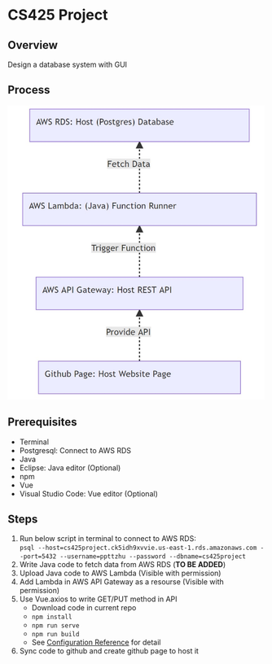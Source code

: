 <!DOCTYPE html>
<html>

<head>
  <meta charset="utf-8">
  <meta name="viewport" content="width=device-width, initial-scale=1.0">
  <title>cs425project</title>
  <link rel="stylesheet" href="https://stackedit.io/style.css" />
</head>

<body class="stackedit">
  <div class="stackedit__html"><h1 id="cs425-project">CS425 Project</h1>
<h2 id="overview">Overview</h2>
<p>Design a database system with GUI</p>
<h2 id="process">Process</h2>
<!-- &#10;```mermaid&#10;graph BT &#10;A[Github Page: Host Website Page]-.Provide API.-&gt;B[AWS API Gateway: Host REST API]&#10;B-.Trigger Function.-&gt;C[&#34;AWS Lambda: (Java) Function Runner&#34;]&#10;C-.Fetch Data.-&gt;D[&#34;AWS RDS: Host (Postgres) Database&#34;]&#10;```&#10;-->
<p><img src="https://github.com/ppttzhu/cs425project/blob/master/db%20process.jpg" alt="Image of DatabaseProcess"></p>
<h2 id="prerequisites">Prerequisites</h2>
<ul>
<li>Terminal</li>
<li>Postgresql: Connect to AWS RDS</li>
<li>Java</li>
<li>Eclipse: Java editor (Optional)</li>
<li>npm</li>
<li>Vue</li>
<li>Visual Studio Code: Vue editor (Optional)</li>
</ul>
<h2 id="steps">Steps</h2>
<ol>
<li>Run below script in terminal to connect to AWS RDS:<br>
<code>psql --host=cs425project.ck5idh9xvvie.us-east-1.rds.amazonaws.com --port=5432 --username=ppttzhu --password --dbname=cs425project</code></li>
<li>Write Java code to fetch data from AWS RDS (<strong>TO BE ADDED</strong>)</li>
<li>Upload Java code to AWS Lambda (Visible with permission)</li>
<li>Add Lambda in AWS API Gateway as a resourse (Visible with permission)</li>
<li>Use Vue.axios to write GET/PUT method in API
<ul>
<li>Download code in current repo</li>
<li><code>npm install</code></li>
<li><code>npm run serve</code></li>
<li><code>npm run build</code></li>
<li>See <a href="https://cli.vuejs.org/config/">Configuration Reference</a> for detail</li>
</ul>
</li>
<li>Sync code to github and create github page to host it</li>
</ol>
</div>
</body>

</html>
